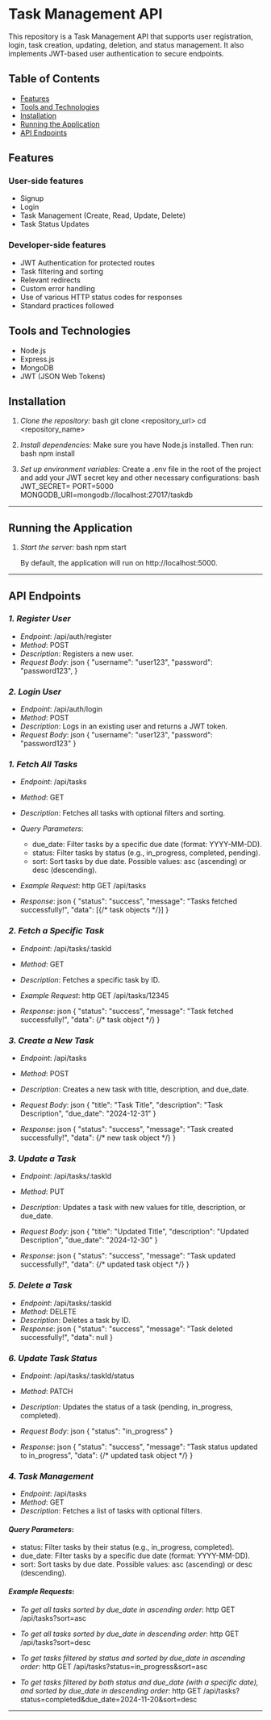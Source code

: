# Task Management API

This repository is a Task Management API that supports user registration, login, task creation, updating, deletion, and status management. It also implements JWT-based user authentication to secure endpoints.

## Table of Contents

- [Features](#features)
- [Tools and Technologies](#tools-and-technologies)
- [Installation](#installation)
- [Running the Application](#running-the-application)
- [API Endpoints](#api-endpoints)


## Features

### User-side features
- Signup
- Login
- Task Management (Create, Read, Update, Delete)
- Task Status Updates

### Developer-side features
- JWT Authentication for protected routes
- Task filtering and sorting
- Relevant redirects
- Custom error handling
- Use of various HTTP status codes for responses
- Standard practices followed

## Tools and Technologies

- Node.js
- Express.js
- MongoDB
- JWT (JSON Web Tokens)

## Installation

1. *Clone the repository:*
    bash
    git clone <repository_url>
    cd <repository_name>
    

2. *Install dependencies:*
    Make sure you have Node.js installed. Then run:
    bash
    npm install
    

3. *Set up environment variables:*
    Create a .env file in the root of the project and add your JWT secret key and other necessary configurations:
    bash
    JWT_SECRET=<your-secret-key>
    PORT=5000
    MONGODB_URI=mongodb://localhost:27017/taskdb
    

---

## Running the Application

1. *Start the server:*
    bash
    npm start
    

    By default, the application will run on http://localhost:5000.

---

## API Endpoints

### *1. Register User*
- *Endpoint*: /api/auth/register
- *Method*: POST
- *Description*: Registers a new user.
- *Request Body*:
    json
    {
      "username": "user123",
      "password": "password123",
    }
    

### *2. Login User*
- *Endpoint*: /api/auth/login
- *Method*: POST
- *Description*: Logs in an existing user and returns a JWT token.
- *Request Body*:
    json
    {
      "username": "user123",
      "password": "password123"
    }
    




### *1. Fetch All Tasks*
- *Endpoint*: /api/tasks
- *Method*: GET
- *Description*: Fetches all tasks with optional filters and sorting.
- *Query Parameters*:
    - due_date: Filter tasks by a specific due date (format: YYYY-MM-DD).
    - status: Filter tasks by status (e.g., in_progress, completed, pending).
    - sort: Sort tasks by due date. Possible values: asc (ascending) or desc (descending).
- *Example Request*:
    http
    GET /api/tasks
    
- *Response*:
    json
    {
      "status": "success",
      "message": "Tasks fetched successfully!",
      "data": [{/* task objects */}]
    }
    

### *2. Fetch a Specific Task*
- *Endpoint*: /api/tasks/:taskId
- *Method*: GET
- *Description*: Fetches a specific task by ID.
- *Example Request*:
    http
    GET /api/tasks/12345
    
- *Response*:
    json
    {
      "status": "success",
      "message": "Task fetched successfully!",
      "data": {/* task object */}
    }
    

### *3. Create a New Task*
- *Endpoint*: /api/tasks
- *Method*: POST
- *Description*: Creates a new task with title, description, and due_date.
- *Request Body*:
    json
    {
      "title": "Task Title",
      "description": "Task Description",
      "due_date": "2024-12-31"
    }
    
- *Response*:
    json
    {
      "status": "success",
      "message": "Task created successfully!",
      "data": {/* new task object */}
    }
    

### *3. Update a Task*
- *Endpoint*: /api/tasks/:taskId
- *Method*: PUT
- *Description*: Updates a task with new values for title, description, or due_date.
- *Request Body*:
    json
    {
      "title": "Updated Title",
      "description": "Updated Description",
      "due_date": "2024-12-30"
    }
    
- *Response*:
    json
    {
      "status": "success",
      "message": "Task updated successfully!",
      "data": {/* updated task object */}
    }
    

### *5. Delete a Task*
- *Endpoint*: /api/tasks/:taskId
- *Method*: DELETE
- *Description*: Deletes a task by ID.
- *Response*:
    json
    {
      "status": "success",
      "message": "Task deleted successfully!",
      "data": null
    }
    

### *6. Update Task Status*
- *Endpoint*: /api/tasks/:taskId/status
- *Method*: PATCH
- *Description*: Updates the status of a task (pending, in_progress, completed).
- *Request Body*:
    json
    {
      "status": "in_progress"
    }
    
- *Response*:
    json
    {
      "status": "success",
      "message": "Task status updated to in_progress",
      "data": {/* updated task object */}
    }
    

### *4. Task Management*
- *Endpoint*: /api/tasks
- *Method*: GET
- *Description*: Fetches a list of tasks with optional filters.

#### *Query Parameters*:
- status: Filter tasks by their status (e.g., in_progress, completed).
- due_date: Filter tasks by a specific due date (format: YYYY-MM-DD).
- sort: Sort tasks by due date. Possible values: asc (ascending) or desc (descending).

#### *Example Requests*:
- *To get all tasks sorted by due_date in ascending order*:
    http
    GET /api/tasks?sort=asc
    

- *To get all tasks sorted by due_date in descending order*:
    http
    GET /api/tasks?sort=desc
    

- *To get tasks filtered by status and sorted by due_date in ascending order*:
    http
    GET /api/tasks?status=in_progress&sort=asc
    

- *To get tasks filtered by both status and due_date (with a specific date), and sorted by due_date in descending order*:
    http
    GET /api/tasks?status=completed&due_date=2024-11-20&sort=desc
    

---
